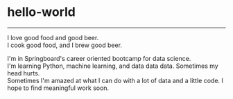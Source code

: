 # hello-world
------
I love good food and good beer.  
I cook good food, and I brew good beer.

I'm in Springboard's career oriented bootcamp for data science.  
I'm learning Python, machine learning, and data data data.
Sometimes my head hurts.  
Sometimes I'm amazed at what I can do with a lot of data and a little code.
I hope to find meaningful work soon.
